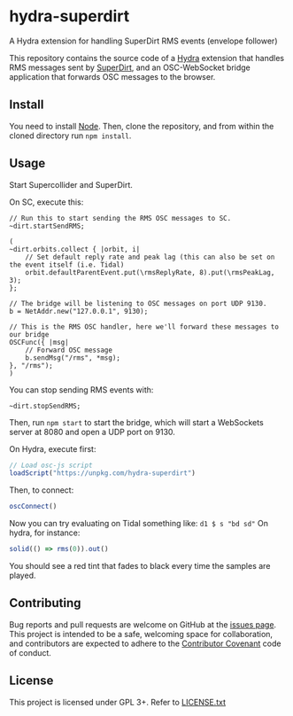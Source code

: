 # hydra-superdirt

A Hydra extension for handling SuperDirt RMS events (envelope follower)

This repository contains the source code of a [Hydra](https://hydra.ojack.xyz/)
extension that handles RMS messages sent by
[SuperDirt](https://github.com/musikinformatik/SuperDirt), and an OSC-WebSocket
bridge application that forwards OSC messages to the browser.


## Install

You need to install [Node](https://nodejs.org/en/).  Then, clone the
repository, and from within the cloned directory run `npm install`.


## Usage

Start Supercollider and SuperDirt.

On SC, execute this:

```
// Run this to start sending the RMS OSC messages to SC.
~dirt.startSendRMS;

(
~dirt.orbits.collect { |orbit, i|
	// Set default reply rate and peak lag (this can also be set on the event itself (i.e. Tidal)
	orbit.defaultParentEvent.put(\rmsReplyRate, 8).put(\rmsPeakLag, 3);
};

// The bridge will be listening to OSC messages on port UDP 9130.
b = NetAddr.new("127.0.0.1", 9130);

// This is the RMS OSC handler, here we'll forward these messages to our bridge
OSCFunc({ |msg|
	// Forward OSC message
	b.sendMsg("/rms", *msg);
}, "/rms");
)
```

You can stop sending RMS events with:

```
~dirt.stopSendRMS;
```

Then, run `npm start` to start the bridge, which will start a WebSockets server
at 8080 and open a UDP port on 9130.

On Hydra, execute first:

```js
// Load osc-js script
loadScript("https://unpkg.com/hydra-superdirt")
```

Then, to connect:

```js
oscConnect()
```

Now you can try evaluating on Tidal something like: `d1 $ s "bd sd"`
On hydra, for instance:

```js
solid(() => rms(0)).out()
```

You should see a red tint that fades to black every time the samples are played.

## Contributing

Bug reports and pull requests are welcome on GitHub at the [issues
page](https://github.com/munshkr/hydra-superdirt). This project is intended to
be a safe, welcoming space for collaboration, and contributors are expected to
adhere to the [Contributor Covenant](http://contributor-covenant.org) code of
conduct.

## License

This project is licensed under GPL 3+. Refer to [LICENSE.txt](LICENSE.txt)
